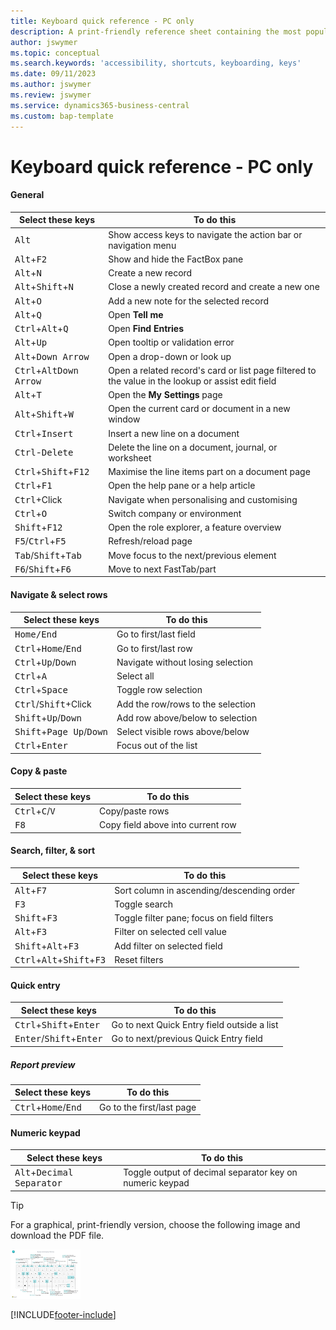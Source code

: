 ```yaml
---
title: Keyboard quick reference - PC only
description: A print-friendly reference sheet containing the most popular keyboard shortcuts for PC users.
author: jswymer
ms.topic: conceptual
ms.search.keywords: 'accessibility, shortcuts, keyboarding, keys'
ms.date: 09/11/2023
ms.author: jswymer
ms.review: jswymer
ms.service: dynamics365-business-central
ms.custom: bap-template
---
```


# Keyboard quick reference - PC only

#### General

|Select these keys|To do this|  
|-|-|
|<kbd>Alt</kbd>|Show access keys to navigate the action bar or navigation menu|
|<kbd>Alt</kbd>+<kbd>F2</kbd>|Show and hide the FactBox pane|
|<kbd>Alt</kbd>+<kbd>N</kbd>|Create a new record|
|<kbd>Alt</kbd>+<kbd>Shift</kbd>+<kbd>N</kbd>|Close a newly created record and create a new one|
|<kbd>Alt</kbd>+<kbd>O</kbd>|Add a new note for the selected record|
|<kbd>Alt</kbd>+<kbd>Q</kbd>|Open **Tell me**|
|<kbd>Ctrl</kbd>+<kbd>Alt</kbd>+<kbd>Q</kbd>|Open **Find Entries**|
|<kbd>Alt</kbd>+<kbd>Up</kbd>|Open tooltip or validation error|
|<kbd>Alt</kbd>+<kbd>Down Arrow</kbd>|Open a drop-down or look up|
|<kbd>Ctrl</kbd>+<kbd>Alt</kbd><kbd>Down Arrow</kbd>|Open a related record's card or list page filtered to the value in the lookup or assist edit field|
|<kbd>Alt</kbd>+<kbd>T</kbd>|Open the **My Settings** page|
|<kbd>Alt</kbd>+<kbd>Shift</kbd>+<kbd>W</kbd>|Open the current card or document in a new window|
|<kbd>Ctrl</kbd>+<kbd>Insert</kbd>|Insert a new line on a document|
|<kbd>Ctrl</kbd>-<kbd>Delete</kbd>|Delete the line on a document, journal, or worksheet|
|<kbd>Ctrl</kbd>+<kbd>Shift</kbd>+<kbd>F12</kbd>|Maximise the line items part on a document page|
|<kbd>Ctrl</kbd>+<kbd>F1</kbd>|Open the help pane or a help article|
|<kbd>Ctrl</kbd>+Click|Navigate when personalising and customising|
|<kbd>Ctrl</kbd>+<kbd>O</kbd>|Switch company or environment|
|<kbd>Shift</kbd>+<kbd>F12</kbd>|Open the role explorer, a feature overview|
|<kbd>F5</kbd>/<kbd>Ctrl</kbd>+<kbd>F5</kbd>|Refresh/reload page|
|<kbd>Tab</kbd>/<kbd>Shift</kbd>+<kbd>Tab</kbd>|Move focus to the next/previous element|
|<kbd>F6</kbd>/<kbd>Shift</kbd>+<kbd>F6</kbd>|Move to next FastTab/part|

#### Navigate & select rows

|Select these keys|To do this|
|-|-|
|<kbd>Home/End|Go to first/last field|
|<kbd>Ctrl</kbd>+<kbd>Home</kbd>/<kbd>End</kbd>|Go to first/last row|
|<kbd>Ctrl</kbd>+<kbd>Up</kbd>/<kbd>Down</kbd>|Navigate without losing selection|
|<kbd>Ctrl</kbd>+<kbd>A</kbd>|Select all|
|<kbd>Ctrl</kbd>+<kbd>Space</kbd>|Toggle row selection|
|<kbd>Ctrl</kbd>/<kbd>Shift</kbd>+Click|Add the row/rows to the selection|
|<kbd>Shift</kbd>+<kbd>Up</kbd>/<kbd>Down</kbd>|Add row above/below to selection|
|<kbd>Shift</kbd>+<kbd>Page Up</kbd>/<kbd>Down</kbd>|Select visible rows above/below|
|<kbd>Ctrl</kbd>+<kbd>Enter</kbd>|Focus out of the list|

#### Copy & paste

|Select these keys|To do this|
|-|-|
|<kbd>Ctrl</kbd>+<kbd>C</kbd>/<kbd>V</kbd>|Copy/paste rows|
|<kbd>F8</kbd>|Copy field above into current row|

#### Search, filter, & sort

|Select these keys|To do this|
|-|-|
|<kbd>Alt</kbd>+<kbd>F7</kbd>|Sort column in ascending/descending order|
|<kbd>F3</kbd>|Toggle search|
|<kbd>Shift</kbd>+<kbd>F3</kbd>|Toggle filter pane; focus on field filters|
|<kbd>Alt</kbd>+<kbd>F3</kbd>|Filter on selected cell value|
|<kbd>Shift</kbd>+<kbd>Alt</kbd>+<kbd>F3</kbd>|Add filter on selected field|
|<kbd>Ctrl</kbd>+<kbd>Alt</kbd>+<kbd>Shift</kbd>+<kbd>F3</kbd>|Reset filters|

#### Quick entry

|Select these keys|To do this|
|-|-|
|<kbd>Ctrl</kbd>+<kbd>Shift</kbd>+<kbd>Enter</kbd>|Go to next Quick Entry field outside a list|
|<kbd>Enter</kbd>/<kbd>Shift</kbd>+<kbd>Enter</kbd>|Go to next/previous Quick Entry field|

##### Report preview

|Select these keys|To do this|
|-|-|
|<kbd>Ctrl</kbd>+<kbd>Home</kbd>/<kbd>End</kbd>|Go to the first/last page|

#### Numeric keypad

|Select these keys|To do this|  
|-|-|
|<kbd>Alt</kbd>+<kbd>Decimal Separator</kbd>|Toggle output of decimal separator key on numeric keypad|

> [!TIP]
> For a graphical, print-friendly version, choose the following image and download the PDF file.
>
> [![Icon that opens a PDF.](media/keyboard_shortcut_inline.png)](media/keyboard_shortcuts.pdf)


[!INCLUDE[footer-include](includes/footer-banner.md)]
